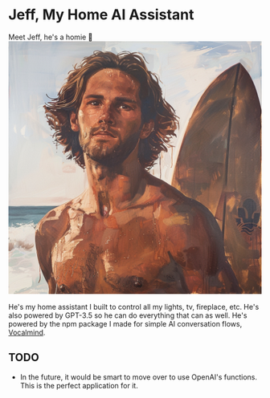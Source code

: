# Jeff, My Home AI Assistant

Meet Jeff, he's a homie 🤙
![Jeff!](https://raw.githubusercontent.com/Quzzar/jeff-ai/main/public/npcs/1.png 'Jeff')

He's my home assistant I built to control all my lights, tv, fireplace, etc. He's also powered by GPT-3.5 so he can do everything that can as well. He's powered by the npm package I made for simple AI conversation flows, [Vocalmind](https://github.com/Quzzar/vocalmind).

## TODO

- In the future, it would be smart to move over to use OpenAI's functions. This is the perfect application for it.
